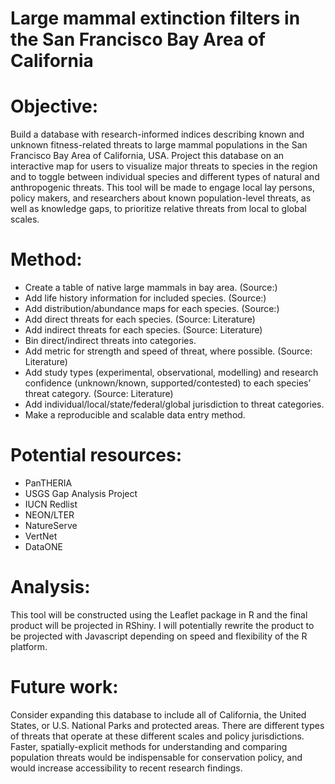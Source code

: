 # Large mammal extinction filters in the San Francisco Bay Area of California

# Objective: 
Build a database with research-informed indices describing known and unknown fitness-related threats to large mammal populations in the San Francisco Bay Area of California, USA. Project this database on an interactive map for users to visualize major threats to species in the region and to toggle between individual species and different types of natural and anthropogenic threats. This tool will be made to engage local lay persons, policy makers, and researchers about known population-level threats, as well as knowledge gaps, to prioritize relative threats from local to global scales. 

# Method: 
* Create a table of native large mammals in bay area. (Source:)
* Add life history information for included species. (Source:)
* Add distribution/abundance maps for each species. (Source:)
* Add direct threats for each species. (Source: Literature)
* Add indirect threats for each species. (Source: Literature)
* Bin direct/indirect threats into categories.
* Add metric for strength and speed of threat, where possible. (Source: Literature)
* Add study types (experimental, observational, modelling) and research confidence (unknown/known, supported/contested) to each species’ threat category. (Source: Literature)
* Add individual/local/state/federal/global jurisdiction to threat categories. 
* Make a reproducible and scalable data entry method. 

# Potential resources:
* PanTHERIA
* USGS Gap Analysis Project
* IUCN Redlist
* NEON/LTER
* NatureServe
* VertNet
* DataONE

# Analysis: 
This tool will be constructed using the Leaflet package in R and the final product will be projected in RShiny. I will potentially rewrite the product to be projected with Javascript depending on speed and flexibility of the R platform. 

# Future work: 
Consider expanding this database to include all of California, the United States, or U.S. National Parks and protected areas. There are different types of threats that operate at these different scales and policy jurisdictions. Faster, spatially-explicit methods for understanding and comparing population threats would be indispensable for conservation policy, and would increase accessibility to recent research findings.  
